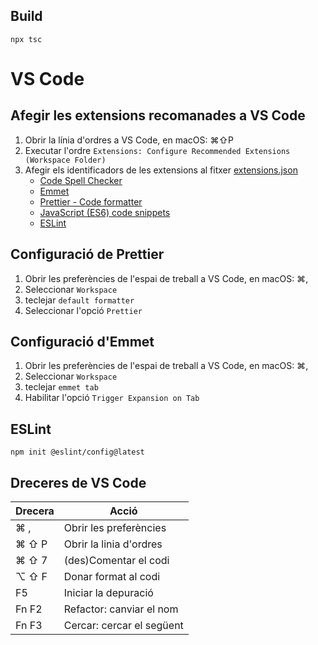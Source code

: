 ## Build
```
npx tsc
```

# VS Code
## Afegir les extensions recomanades a VS Code
1. Obrir la línia d'ordres a VS Code, en macOS: ⌘⇧P
2. Executar l'ordre ```Extensions: Configure Recommended Extensions (Workspace Folder)```
3. Afegir els identificadors de les extensions al fitxer [extensions.json](.vscode/extensions.json)
   - [Code Spell Checker](https://marketplace.visualstudio.com/items?itemName=streetsidesoftware.code-spell-checker)
   - [Emmet](https://code.visualstudio.com/docs/editor/emmet)
   - [Prettier - Code formatter](https://marketplace.visualstudio.com/items?itemName=esbenp.prettier-vscode)
   - [JavaScript (ES6) code snippets](https://marketplace.visualstudio.com/items?itemName=xabikos.JavaScriptSnippets)
   - [ESLint](https://marketplace.visualstudio.com/items?itemName=dbaeumer.vscode-eslint)

## Configuració de Prettier
1. Obrir les preferències de l'espai de treball a VS Code, en macOS: ⌘,
2. Seleccionar `Workspace`
3. teclejar `default formatter`
4. Seleccionar l'opció `Prettier`

## Configuració d'Emmet
1. Obrir les preferències de l'espai de treball a VS Code, en macOS: ⌘,
2. Seleccionar `Workspace`
3. teclejar `emmet tab`
4. Habilitar l'opció `Trigger Expansion on Tab`

## ESLint
```
npm init @eslint/config@latest
```

## Dreceres de VS Code
| Drecera | Acció |
| ------- | ----- |
| ⌘ , | Obrir les preferències |
| ⌘ ⇧ P | Obrir la linia d'ordres |
| ⌘ ⇧ 7 | (des)Comentar el codi |
| ⌥ ⇧ F | Donar format al codi |
| F5 | Iniciar la depuració |
| Fn F2 | Refactor: canviar el nom |
| Fn F3 | Cercar: cercar el següent |
